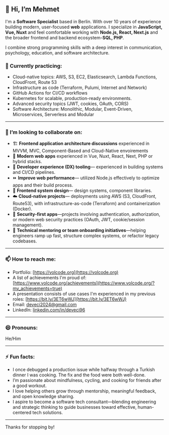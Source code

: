 ## 👋 Hi, I’m Mehmet

I'm a **Software Specialist** based in Berlin. With over 10 years of experience building modern, user-focused **web** applications. I specialize in **JavaScript, Vue, Nuxt** and feel comfortable working with **Node.js, React, Next.js** and the broader frontend and backend ecosystem-**SQL, PHP**. 

I combine strong programming skills with a deep interest in communication, psychology, education, and software architecture. 


### 🌱 Currently practicing:
- Cloud-native topics: AWS, S3, EC2, Elasticsearch, Lambda Functions, CloudFront, Route 53
- Infrastructure as code (Terraform, Pulumi, Internet and Network)
- GitHub Actions for CI/CD workflows
- Kubernetes for scalable, production-ready environments. 
- Advanced security topics (JWT, cookies, OAuth, CORS)
- Software Architecture: Monolithic, Modular, Event-Driven, Microservices, Serverless and Modular

---

### 💞️ I’m looking to collaborate on:
- 🏗️ **Frontend application architecture discussions** experienced in MVVM, MVC, Component-Based and Cloud-Native envoirements
- 🚀 **Modern web apps** experienced in Vue, Nuxt, React, Next, PHP or hybrid stacks.
- 🧠 **Developer experience (DX) tooling**— experienced in building systems and CI/CD pipelines.
- ⏩ **Improve web performance**— utilized Node.js effectively to optimize apps and their build process.
- 🧩 **Frontend system design**— design systems, component libraries.
- ☁️ **Cloud-native projects**— deployments using AWS (S3, CloudFront, Route53), with infrastructure-as-code (Terraform) and containerization (Docker).
- 🧪 **Security-first apps**—projects involving authentication, authorization, or modern web security practices (OAuth, JWT, cookie/session management).
- 🧭 **Technical mentoring or team onboarding initiatives**—helping engineers ramp up fast, structure complex systems, or refactor legacy codebases.

---

### 📫 How to reach me:
- Portfolio: [https://volcode.org](https://volcode.org)
- A list of achievements I'm proud of: [https://www.volcode.org/achievements](https://www.volcode.org/?my_achievements=true)
- A presentation consists of use cases I'm experienced in my previous roles: [https://bit.ly/3ET6wWJ](https://bit.ly/3ET6wWJ)
- Email: deveci2024@gmail.com
- LinkedIn: [linkedin.com/in/deveci96](https://linkedin.com/in/deveci96)

---

### 😄 Pronouns:
He/Him

---

### ⚡ Fun facts:
- I once debugged a production issue while halfway through a Turkish dinner I was cooking. The fix and the food were both well-done.
- I’m passionate about mindfulness, cycling, and cooking for friends after a good workout.
- I love helping others grow through mentorship, meaningful feedback, and open knowledge sharing.
- I aspire to become a software tech consultant—blending engineering and strategic thinking to guide businesses toward effective, human-centered tech solutions.

---

Thanks for stopping by!
